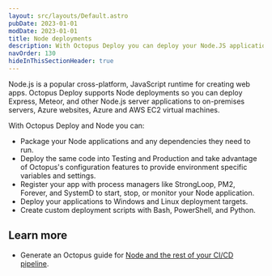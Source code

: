 ```yaml
---
layout: src/layouts/Default.astro
pubDate: 2023-01-01
modDate: 2023-01-01
title: Node deployments
description: With Octopus Deploy you can deploy your Node.JS applications to on-premises servers, Azure websites, Azure and AWS EC2 virtual machines.
navOrder: 130
hideInThisSectionHeader: true
---
```


Node.js is a popular cross-platform, JavaScript runtime for creating web apps. Octopus Deploy supports Node deployments so you can deploy Express, Meteor, and other Node.js server applications to on-premises servers, Azure websites, Azure and AWS EC2 virtual machines.

With Octopus Deploy and Node you can:

 - Package your Node applications and any dependencies they need to run.
 - Deploy the same code into Testing and Production and take advantage of Octopus's configuration features to provide environment specific variables and settings.
 - Register your app with process managers like StrongLoop, PM2, Forever, and SystemD to start, stop, or monitor your Node application.
 - Deploy your applications to Windows and Linux deployment targets.
 - Create custom deployment scripts with Bash, PowerShell, and Python.

## Learn more

- Generate an Octopus guide for [Node and the rest of your CI/CD pipeline](https://yamldoc.liuyan.wang/docs/guides?application=Node.js).